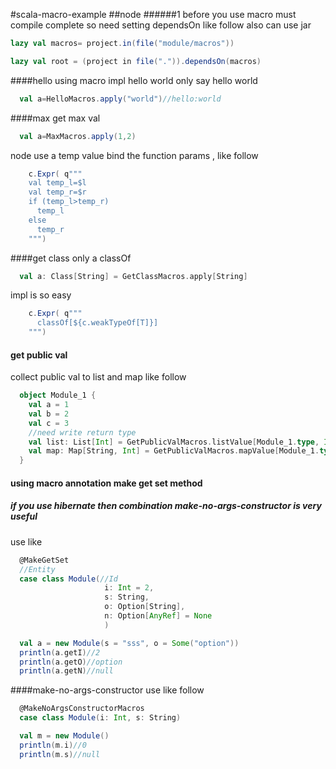 #scala-macro-example
##node
######1
before you use macro must compile complete
so need setting dependsOn like follow also can use jar 
```scala
lazy val macros= project.in(file("module/macros"))

lazy val root = (project in file(".")).dependsOn(macros)
```

####hello
using macro impl hello world 
only say hello world
```scala
  val a=HelloMacros.apply("world")//hello:world
```

####max
get max val
```scala
  val a=MaxMacros.apply(1,2)
```
 node use a temp value bind the function params , like follow
```scala
    c.Expr( q"""
    val temp_l=$l
    val temp_r=$r
    if (temp_l>temp_r)
      temp_l
    else
      temp_r
    """)
```

####get class 
only a classOf
```scala
  val a: Class[String] = GetClassMacros.apply[String]
```
impl is so easy
```scala
    c.Expr( q"""
      classOf[${c.weakTypeOf[T]}]
    """)
```
#### get public val 
collect public val to list and map 
like follow
```scala
  object Module_1 {
    val a = 1
    val b = 2
    val c = 3
    //need write return type
    val list: List[Int] = GetPublicValMacros.listValue[Module_1.type, Int]//List(1,2,3)
    val map: Map[String, Int] = GetPublicValMacros.mapValue[Module_1.type, Int]//Map(c -> 3, b -> 2, a -> 1)
  }
```
#### using macro annotation make get set method 
##### if you use hibernate then combination make-no-args-constructor is very useful 
use like 
```scala
  @MakeGetSet
  //Entity
  case class Module(//Id
                     i: Int = 2,
                     s: String,
                     o: Option[String],
                     n: Option[AnyRef] = None
                     )

  val a = new Module(s = "sss", o = Some("option"))
  println(a.getI)//2
  println(a.getO)//option
  println(a.getN)//null
```
####make-no-args-constructor
use like follow 
```scala
  @MakeNoArgsConstructorMacros
  case class Module(i: Int, s: String)

  val m = new Module()
  println(m.i)//0
  println(m.s)//null
```